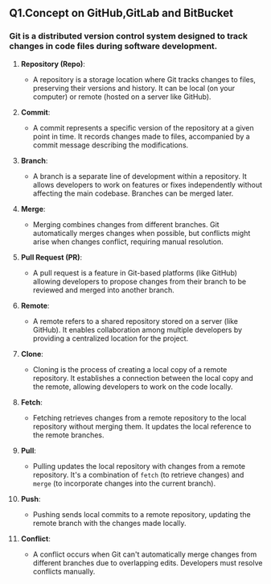 ## Q1.Concept on GitHub,GitLab and BitBucket

### Git is a distributed version control system designed to track changes in code files during software development.

1. **Repository (Repo)**:
   - A repository is a storage location where Git tracks changes to files, preserving their versions and history. It can be local (on your computer) or remote (hosted on a server like GitHub).

2. **Commit**:
   - A commit represents a specific version of the repository at a given point in time. It records changes made to files, accompanied by a commit message describing the modifications.

3. **Branch**:
   - A branch is a separate line of development within a repository. It allows developers to work on features or fixes independently without affecting the main codebase. Branches can be merged later.

4. **Merge**:
   - Merging combines changes from different branches. Git automatically merges changes when possible, but conflicts might arise when changes conflict, requiring manual resolution.

5. **Pull Request (PR)**:
   - A pull request is a feature in Git-based platforms (like GitHub) allowing developers to propose changes from their branch to be reviewed and merged into another branch.

6. **Remote**:
   - A remote refers to a shared repository stored on a server (like GitHub). It enables collaboration among multiple developers by providing a centralized location for the project.

7. **Clone**:
   - Cloning is the process of creating a local copy of a remote repository. It establishes a connection between the local copy and the remote, allowing developers to work on the code locally.

8. **Fetch**:
   - Fetching retrieves changes from a remote repository to the local repository without merging them. It updates the local reference to the remote branches.

9. **Pull**:
   - Pulling updates the local repository with changes from a remote repository. It's a combination of `fetch` (to retrieve changes) and `merge` (to incorporate changes into the current branch).

10. **Push**:
    - Pushing sends local commits to a remote repository, updating the remote branch with the changes made locally.

11. **Conflict**:
    - A conflict occurs when Git can't automatically merge changes from different branches due to overlapping edits. Developers must resolve conflicts manually.

